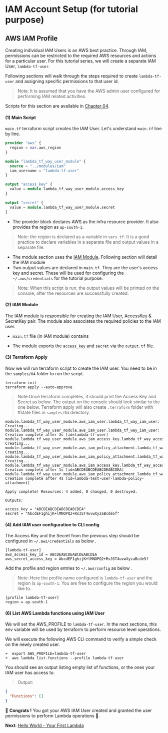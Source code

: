 # IAM Account Setup (for tutorial purpose)

## AWS IAM Profile
Creating individual IAM Users is an AWS best practice. Through IAM, permissions can be restricted to the 
required AWS resources and actions for a particular user. For this tutorial series, we will 
create a separate IAM User, `lambda-tf-user`.

Following sections will walk through the steps required to create `lambda-tf-user` and assigning specific permissions 
to that user id.

> Note: It is assumed that you have the AWS admin user configured for performing IAM related activities.

Scripts for this section are available in [Chapter 04](../samples/04).

#### (1) Main Script
`main.tf` terraform script creates the IAM User. Let's understand `main.tf` line by line. 

```terraform
provider "aws" {
  region = var.aws_region
}

module "lambda_tf_way_user_module" {
  source = "../modules/iam"
  iam_username = "lambda-tf-user"
}

output "access_key" {
  value = module.lambda_tf_way_user_module.access_key
}

output "secret" {
  value = module.lambda_tf_way_user_module.secret
}
``` 

- The provider block declares AWS as the infra resource provider. It also provides the region as `ap-south-1`. 
> Note: the region is declared as a variable in `vars.tf`. It is a good practice to declare variables in a separate file
and output values in a separate file.
- The module section uses the [IAM Module](../samples/modules/iam). Following section will detail the IAM module
- Two output values are declared in `main.tf`. They are the user's access key and secret. These will be used for 
configuring the `~/.aws/credentials` for the tutorial purpose.
> Note: When this script is run, the output values will be printed on the console, after the resources are successfully
created. 

#### (2) IAM Module
The IAM module is responsible for creating the IAM User, AccessKey & SecretKey pair. The module also associates 
the required policies to the IAM user. 
- `main.tf` file (in IAM module) contains

- The module exports the `access_key` and `secret` via the `output.tf` file.

#### (3) Terraform Apply
Now we will run terraform script to create the IAM user. You need to be in the `samples/04` folder to run the script. 

```shell script
terraform init
terraform apply --auto-approve  
```
> Note:Once terraform completes, it should print the Access Key and Secret as below. 
The output on the console should look similar to the one below.
Terraform apply will also create `.terraform` folder with tfstate files in `samples/04` directory.

```
module.lambda_tf_way_user_module.aws_iam_user.lambda_tf_way_iam_user: Creating...
module.lambda_tf_way_user_module.aws_iam_user.lambda_tf_way_iam_user: Creation complete after 3s [id=lambda-tf-user]
module.lambda_tf_way_user_module.aws_iam_access_key.lambda_tf_way_access_key: Creating...
module.lambda_tf_way_user_module.aws_iam_policy_attachment.lambda_tf_way_lambda_policy: Creating...
module.lambda_tf_way_user_module.aws_iam_policy_attachment.lambda_tf_way_iam_policy: Creating...
module.lambda_tf_way_user_module.aws_iam_access_key.lambda_tf_way_access_key: Creation complete after 1s [id=ABCDEABCDEABCDEABCDEA]
module.lambda_tf_way_user_module.aws_iam_policy_attachment.lambda_tf_way_lambda_policy: Creation complete after 4s [id=lambda-test-user-lambda-policy-attachment]

Apply complete! Resources: 4 added, 0 changed, 0 destroyed.

Outputs:

access_key = "ABCDEABCDEABCDEABCDEA"
secret = "AbcdEF1ghijK+lMNOPQ2+Rs3ST4uvwXyzaBcde5f"
```

#### (4) Add IAM user configuration to CLI config
The Access Key and the Secret from the previous step should be configured in `~/.aws/credentials` as below . 

```
[lambda-tf-user]
aws_access_key_id = ABCDEABCDEABCDEABCDEA
aws_secret_access_key = AbcdEF1ghijK+lMNOPQ2+Rs3ST4uvwXyzaBcde5f
```

Add the profile and region entries to `~/.aws/config` as below .
> Note: Here the profile name configured is `lambda-tf-user` and the region is `ap-south-1`. You are free to configure
the region you would like to.  

```
[profile lambda-tf-user]
region = ap-south-1
```

#### (6) List AWS Lambda functions using IAM User
We will set the AWS_PROFILE to `lambda-tf-user`. In the next sections, this env variable will be used by terraform
to perform resource level operations. 

We will execute the following AWS CLI command to verify a simple check on the newly created user.

```shell script
➜  export AWS_PROFILE=lambda-tf-user
➜  aws lambda list-functions --profile lambda-tf-user
```
You should see an output listing empty list of functions, or the ones your IAM user has access to.
>Output:
```json
{
  "Functions": []
}
```

🏁 **Congrats !** You got your AWS IAM User created and granted the user permissions to perform Lambda operations 🏁. 

**Next**: [Hello World - Your First Lambda](05-hello-world-your-first-lambda.md)